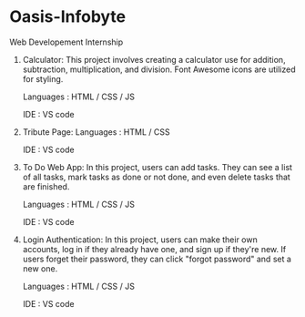 # Oasis-Infobyte

Web Developement Internship

1. Calculator:
   This project involves creating a calculator use for addition, subtraction, multiplication, and division. Font Awesome icons are utilized for styling.

   Languages : HTML / CSS / JS

   IDE : VS code

2. Tribute Page:
   Languages : HTML / CSS 

   IDE : VS code

3. To Do Web App:
   In this project, users can add tasks. They can see a list of all tasks, mark tasks as done or not done, and even delete tasks that are finished.

   Languages : HTML / CSS / JS

   IDE : VS code

  4. Login Authentication:
    In this project, users can make their own accounts, log in if they already have one, and sign up if they're new. If users forget their password, they can click "forgot password" and set a new one.

     Languages : HTML / CSS / JS

     IDE : VS code
